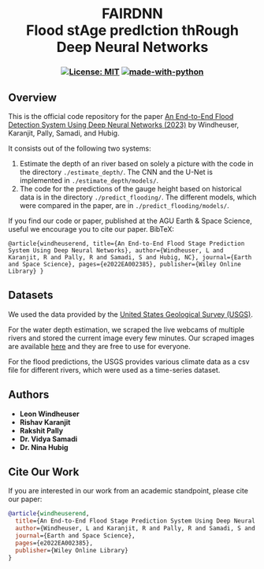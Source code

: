 <h1 align="center">FAIRDNN <br>
Flood stAge predIction thRough Deep Neural Networks
</h1>

<h3 align="center">
  
  [![License: MIT](https://img.shields.io/badge/License-MIT-yellow.svg)](https://opensource.org/licenses/MIT)
  [![made-with-python](https://img.shields.io/badge/Made%20with-Python-1f425f.svg)](https://www.python.org/)<br>
</h3>

## Overview
This is the official code repository for the paper [An End-to-End Flood Detection System Using Deep Neural Networks (2023)](https://doi.org/10.1029/2022EA002385) by Windheuser, Karanjit, Pally, Samadi, and Hubig.

It consists out of the following two systems:

1) Estimate the depth of an river based on solely a picture with the code in the directory `./estimate_depth/`.
The CNN and the U-Net is implemented in `./estimate_depth/models/`.
2) The code for the predictions of the gauge height based on historical data is in the directory `./predict_flooding/`.
The different models, which were compared in the paper, are in `./predict_flooding/models/`.

If you find our code or paper, published at the AGU Earth & Space Science, useful we encourage you to cite our paper. BibTeX:

`@article{windheuserend,
  title={An End-to-End Flood Stage Prediction System Using Deep Neural Networks},
  author={Windheuser, L and Karanjit, R and Pally, R and Samadi, S and Hubig, NC},
  journal={Earth and Space Science},
  pages={e2022EA002385},
  publisher={Wiley Online Library}
}`

## Datasets
We used the data provided by the [United States Geological Survey (USGS)](https://www.usgs.gov/).

For the water depth estimation, we scraped the live webcams of multiple rivers and stored the current image every few minutes.
Our scraped images are available [here](https://syncandshare.lrz.de/getlink/fiMsEgY3zyVpFZCeUxy9Sef7/) and they are free to use for everyone.

For the flood predictions, the USGS provides various climate data as a csv file for different rivers, which were used as a time-series dataset.

## Authors

* **Leon Windheuser** 
* **Rishav Karanjit**
* **Rakshit Pally** 
* **Dr. Vidya Samadi** 
* **Dr. Nina Hubig** 

## Cite Our Work
If you are interested in our work from an academic standpoint, please cite our paper:

```bibtex
@article{windheuserend,
  title={An End-to-End Flood Stage Prediction System Using Deep Neural Networks},
  author={Windheuser, L and Karanjit, R and Pally, R and Samadi, S and Hubig, NC},
  journal={Earth and Space Science},
  pages={e2022EA002385},
  publisher={Wiley Online Library}
}
```


